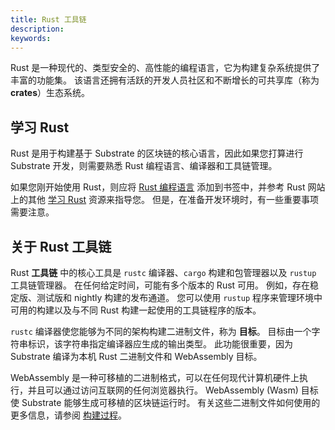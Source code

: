 ```yaml
---
title: Rust 工具链
description:
keywords:
---
```


<!-- TODO Manage expectations about build times on lower-spec hardware. Define that practical dev environment requirements are higher than just for running a node  -->

Rust 是一种现代的、类型安全的、高性能的编程语言，它为构建复杂系统提供了丰富的功能集。
该语言还拥有活跃的开发人员社区和不断增长的可共享库（称为 **crates**）生态系统。

## 学习 Rust

Rust 是用于构建基于 Substrate 的区块链的核心语言，因此如果您打算进行 Substrate 开发，则需要熟悉 Rust 编程语言、编译器和工具链管理。

如果您刚开始使用 Rust，则应将 [Rust 编程语言](https://doc.rust-lang.org/book/) 添加到书签中，并参考 Rust 网站上的其他 [学习 Rust](https://www.rust-lang.org/learn) 资源来指导您。
但是，在准备开发环境时，有一些重要事项需要注意。

## 关于 Rust 工具链

Rust **工具链** 中的核心工具是 `rustc` 编译器、`cargo` 构建和包管理器以及 `rustup` 工具链管理器。
在任何给定时间，可能有多个版本的 Rust 可用。
例如，存在稳定版、测试版和 nightly 构建的发布通道。
您可以使用 `rustup` 程序来管理环境中可用的构建以及与不同 Rust 构建一起使用的工具链程序的版本。

`rustc` 编译器使您能够为不同的架构构建二进制文件，称为 **目标**。
目标由一个字符串标识，该字符串指定编译器应生成的输出类型。
此功能很重要，因为 Substrate 编译为本机 Rust 二进制文件和 WebAssembly 目标。

WebAssembly 是一种可移植的二进制格式，可以在任何现代计算机硬件上执行，并且可以通过访问互联网的任何浏览器执行。
WebAssembly (Wasm) 目标使 Substrate 能够生成可移植的区块链运行时。
有关这些二进制文件如何使用的更多信息，请参阅 [构建过程](/build/build-process/)。
